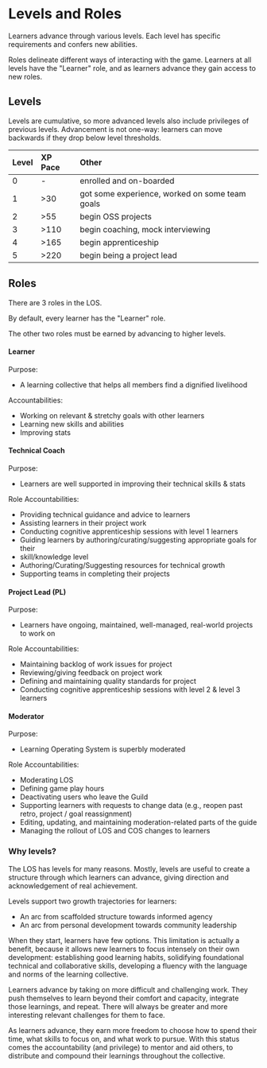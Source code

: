 # Levels and Roles

Learners advance through various levels. Each level has specific requirements and confers new abilities.

Roles delineate different ways of interacting with the game. Learners at all levels have the "Learner" role, and as learners advance they gain access to new roles.

## Levels

Levels are cumulative, so more advanced levels also include privileges of previous levels.
Advancement is not one-way: learners can move backwards if they drop below level thresholds.


| Level | XP Pace | Other              |
|:------|:-----|:-------------------|
| 0     | -    | enrolled and on-boarded   |
| 1     | >30  | got some experience, worked on some team goals  |
| 2     | >55  | begin OSS projects                 |
| 3     | >110  | begin coaching, mock interviewing                  |
| 4     | >165  | begin apprenticeship |
| 5     | >220  | begin being a project lead |


## Roles

There are 3 roles in the LOS.

By default, every learner has the "Learner" role.

The other two roles must be earned by advancing to higher levels.

#### Learner

Purpose:
- A learning collective that helps all members find a dignified livelihood

Accountabilities:

- Working on relevant & stretchy goals with other learners
- Learning new skills and abilities
- Improving stats


#### Technical Coach

Purpose:
- Learners are well supported in improving their technical skills & stats

Role Accountabilities:
- Providing technical guidance and advice to learners
- Assisting learners in their project work
- Conducting cognitive apprenticeship sessions with level 1 learners
- Guiding learners by authoring/curating/suggesting appropriate goals for their
- skill/knowledge level
- Authoring/Curating/Suggesting resources for technical growth
- Supporting teams in completing their projects


#### Project Lead (PL)

Purpose:
- Learners have ongoing, maintained, well-managed, real-world projects to work on

Role Accountabilities:
- Maintaining backlog of work issues for project
- Reviewing/giving feedback on project work
- Defining and maintaining quality standards for project
- Conducting cognitive apprenticeship sessions with level 2 & level 3 learners


#### Moderator

Purpose:
- Learning Operating System is superbly moderated

Role Accountabilities:
- Moderating LOS
- Defining game play hours
- Deactivating users who leave the Guild
- Supporting learners with requests to change data (e.g., reopen past retro, project / goal reassignment)
- Editing, updating, and maintaining moderation-related parts of the guide
- Managing the rollout of LOS and COS changes to learners

### Why levels?

The LOS has levels for many reasons. Mostly, levels are useful to create a structure through which learners can advance, giving direction and acknowledgement of real achievement.

Levels support two growth trajectories for learners:

- An arc from scaffolded structure towards informed agency
- An arc from personal development towards community leadership

When they start, learners have few options. This limitation is actually a benefit, because it allows new learners to focus intensely on their own development: establishing good learning habits, solidifying foundational technical and collaborative skills, developing a fluency with the language and norms of the learning collective.

Learners advance by taking on more difficult and challenging work. They push themselves to learn beyond their comfort and capacity, integrate those learnings, and repeat. There will always be greater and more interesting relevant challenges for them to face.

As learners advance, they earn more freedom to choose how to spend their time, what skills to focus on, and what work to pursue. With this status comes the accountability (and privilege) to mentor and aid others, to distribute and compound their learnings throughout the collective.
